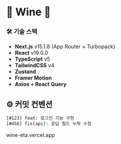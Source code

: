# 🍷 Wine 🍇

### 🛠️ 기술 스택

- **Next.js** v15.1.8 (App Router + Turbopack)
- **React** v19.0.0
- **TypeScript** v5
- **TailwindCSS** v4
- **Zustand**
- **Framer Motion**
- **Axios + React Query**

## ⚙️ 커밋 컨벤션

```bash
[#123] feat: 로그인 기능 구현
[#456] fix(api): 응답 필드 누락 수정
```

wine-eta.vercel.app
